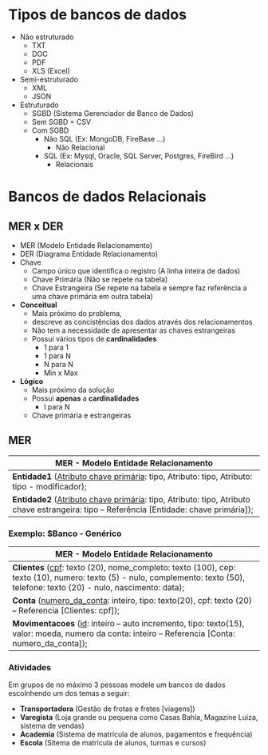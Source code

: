 # Tipos de bancos de dados
- Não estruturado
  - TXT
  - DOC
  - PDF
  - XLS (Excel)
- Semi-estruturado
  - XML
  - JSON
- Estruturado
	- SGBD (Sistema Gerenciador de Banco de Dados)
	- Sem SGBD = CSV
	- Com SGBD
		- Não SQL (Ex: MongoDB, FireBase ...)
			- Não Relacional
		- SQL (Ex: Mysql, Oracle, SQL Server, Postgres, FireBird ...)
			- Relacionais

# Bancos de dados Relacionais
## MER x DER
- MER (Modelo Entidade Relacionamento)
- DER (Diagrama Entidade Relacionamento)
- Chave
	- Campo único que identifica o registro (A linha inteira de dados)
	- Chave Primária (Não se repete na tabela)
	- Chave Estrangeira (Se repete na tabela e sempre faz referência a uma chave primária em outra tabela)
- <b>Conceitual</b>
	- Mais próximo do problema,
	- descreve as concistências dos dados através dos relacionamentos
	- Não tem a necessidade de apresentar as chaves estrangeiras
	- Possui vários tipos de **cardinalidades**
		- 1 para 1
		- 1 para N
		- N para N
		- Min x Max
- <b>Lógico</b>
	- Mais próximo da solução
	- Possui **apenas** a **cardinalidades**
		- I para N
	- Chave primária e estrangeiras

## MER
|MER - Modelo Entidade Relacionamento|
|-|
|**Entidade1** (<u>Atributo chave primária</u>: tipo, Atributo: tipo, Atributo: tipo - modificador);|
|**Entidade2** (<u>Atributo chave primária</u>: tipo, Atributo: tipo, Atributo chave estrangeira: tipo – Referência [Entidade: chave primária]);|

### Exemplo: $Banco - Genérico
|MER - Modelo Entidade Relacionamento|
|-|
|**Clientes** (<u>cpf</u>: texto (20), nome_completo: texto (100), cep: texto (10), numero: texto (5) - nulo, complemento: texto (50), telefone: texto (20) - nulo, nascimento: data);|
|**Conta** (<u>numero_da_conta</u>: inteiro, tipo: texto(20), cpf: texto (20) – Referencia [Clientes: cpf]);|
|**Movimentacoes** (<u>id</u>: inteiro – auto incremento, tipo: texto(15), valor: moeda, numero da conta: inteiro – Referencia [Conta: numero_da_conta]);|

### Atividades
Em grupos de no máximo 3 pessoas modele um bancos de dados escolnhendo um dos temas a seguir:
- **Transportadora** (Gestão de frotas e fretes [viagens])
- **Varegista** (Loja grande ou pequena como Casas Bahia, Magazine Luiza, sistema de vendas)
- **Academia** (Sistema de matrícula de alunos, pagamentos e frequência)
- **Escola** (Sitema de matrícula de alunos, turmas e cursos)
